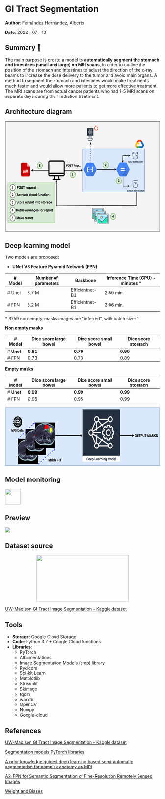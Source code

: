 # GI Tract Segmentation
__Author__: Fernández Hernández, Alberto

__Date__: 2022 - 07 - 13

## Summary 📖

The main purpose is create a model to __automatically segment the stomach and intestines (small and large) on MRI scans__, in order to outline the position of the stomach and intestines to adjust the direction of the x-ray beams to increase the dose delivery to the tumor and avoid main organs. A method to segment the stomach and intestines would make treatments much faster and would allow more patients to get more effective treatment. The MRI scans are from actual cancer patients who had 1-5 MRI scans on separate days during their radiation treatment.

## Architecture diagram

<p align="center">
<img src="https://github.com/AlbertoUAH/gi-tract-segmentation/blob/main/media/diagram.png" class="center" width="600" height="360"/>
</p>

## Deep learning model

Two models are proposed:

* __UNet VS Feature Pyramid Network (FPN)__

| \# Model                                | Number of parameters | Backbone | Inference Time (GPU) - minutes \* |
|----------------------------------------|------------|------------|------------|
| \# Unet | 8.7 M      | Efficientnet-B1 | 2:50 min. |
| \# FPN | 8.2 M      | Efficientnet-B1 | 3:06 min. |

\* 3759 non-empty-masks images are "inferred", with batch size: 1

__Non empty masks__

| \# Model                                | Dice score large bowel | Dice score small bowel | Dice score stomach |
|----------------------------------------|------------|------------|------------|
| \# __Unet__ | __0.81__      | __0.79__     | __0.90__      |
| \# FPN | 0.73      | 0.73      | 0.89      |


__Empty masks__

| \# Model                                | Dice score large bowel | Dice score small bowel | Dice score stomach |
|----------------------------------------|------------|------------|------------|
| \# __Unet__ | __0.99__      | __0.99__      | __0.99__      |
| \# FPN | 0.95      | 0.95      | 0.99      |

<p align="center">
<img src="https://github.com/AlbertoUAH/gi-tract-segmentation/blob/main/media/deep_learning_architecture.jpg"  width="510" height="190"/>
</p>

## Model monitoring
<img src="https://app.wandb.ai/logo.svg" width="50" height="50"/>
 
## Preview
<img src="https://github.com/AlbertoUAH/gi-tract-segmentation/blob/main/media/readme-video.gif"/>

## Dataset source 

<p align="center">
<img src="https://brand.wisc.edu/content/uploads/2016/11/uw-crest-color-300x180.png" width="300" height="150"/>
</p>

[UW-Madison GI Tract Image Segmentation - Kaggle dataset](https://www.kaggle.com/competitions/uw-madison-gi-tract-image-segmentation)


## Tools

* __Storage__: Google Cloud Storage
* __Code__: Python 3.7 + Google Cloud functions
* __Libraries__:
  * PyTorch
  * Albumentations
  * Image Segmentation Models (smp) library
  * Pydicom
  * Sci-kit Learn
  * Matplotlib
  * Streamlit
  * Skimage
  * tqdm
  * wandb
  * OpenCV
  * Numpy
  * Google-cloud
  
## References

[UW-Madison GI Tract Image Segmentation - Kaggle dataset](https://www.kaggle.com/code/albertouah/uw-madison-gi-tract-image-segmentation-3-unet/edit)

[Segmentation models PyTorch libraries](https://github.com/qubvel/segmentation_models.pytorch)

[A prior knowledge guided deep learning based semi-automatic segmentation for complex anatomy on MRI](https://www.redjournal.org/article/S0360-3016%2822%2900543-0/fulltext)

[A2-FPN for Semantic Segmentation of Fine-Resolution Remotely Sensed Images
](https://arxiv.org/abs/2102.07997)

[Weight and Biases](https://wandb.ai/site)
